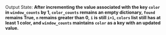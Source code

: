 Output State: **After incrementing the value associated with the key `color` in `window_counts` by 1, `color_counts` remains an empty dictionary, `found` remains True, `n` remains greater than 0, `i` is still `i+1`, `colors` list still has at least 1 color, and `window_counts` maintains `color` as a key with an updated value.**